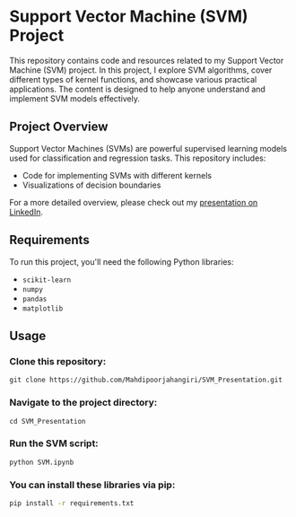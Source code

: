 # Support Vector Machine (SVM) Project

This repository contains code and resources related to my Support Vector Machine (SVM) project. In this project, I explore SVM algorithms, cover different types of kernel functions, and showcase various practical applications. The content is designed to help anyone understand and implement SVM models effectively.

## Project Overview
Support Vector Machines (SVMs) are powerful supervised learning models used for classification and regression tasks. This repository includes:
- Code for implementing SVMs with different kernels
- Visualizations of decision boundaries

For a more detailed overview, please check out my [presentation on LinkedIn](https://www.linkedin.com/posts/mahdi-poorjahangiri_svm-presentation-activity-7261356000488656897-5V6k?utm_source=share&utm_medium=member_desktop).

## Requirements
To run this project, you'll need the following Python libraries:
- `scikit-learn`
- `numpy`
- `pandas`
- `matplotlib`

## Usage

### Clone this repository:

    git clone https://github.com/Mahdipoorjahangiri/SVM_Presentation.git

### Navigate to the project directory:

    cd SVM_Presentation

### Run the SVM script:

    python SVM.ipynb

### You can install these libraries via pip:

```bash
pip install -r requirements.txt

